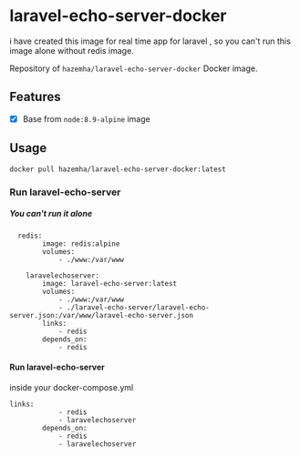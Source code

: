 # laravel-echo-server-docker

<p>i have created this image for real time  app for laravel , so you can't run this image alone without redis image.</p>

Repository of `hazemha/laravel-echo-server-docker` Docker image.   

## Features

- [x] Base from `node:8.9-alpine` image


## Usage
```
docker pull hazemha/laravel-echo-server-docker:latest
```
### Run laravel-echo-server
##### You can't run it alone 
  
  
```
  redis:
        image: redis:alpine
        volumes:
            - ./www:/var/www

    laravelechoserver:
        image: laravel-echo-server:latest
        volumes:
            - ./www:/var/www
            - ./laravel-echo-server/laravel-echo-server.json:/var/www/laravel-echo-server.json
        links:
            - redis
        depends_on: 
            - redis
```

#### Run laravel-echo-server
inside your docker-compose.yml
```
links: 
            - redis
            - laravelechoserver
        depends_on: 
            - redis
            - laravelechoserver
```
